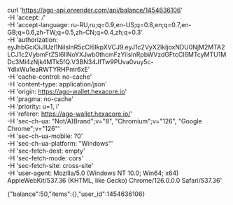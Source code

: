﻿curl 'https://ago-api.onrender.com/api/balance/1454636106' \
  -H 'accept: */*' \
  -H 'accept-language: ru-RU,ru;q=0.9,en-US;q=0.8,en;q=0.7,en-GB;q=0.6,zh-TW;q=0.5,zh-CN;q=0.4,zh;q=0.3' \
  -H 'authorization: eyJhbGciOiJIUzI1NiIsInR5cCI6IkpXVCJ9.eyJ1c2VyX2lkIjoxNDU0NjM2MTA2LCJ1c2VybmFtZSI6IlNoYXJwb0thcmFzYiIsInRpbWVzdGFtcCI6MTcyMTU1MDc3Mi4zNjk4MTk5fQ.V3BN34JfTw9PUva0vuy5c-YdlxWu1eaRWTYRHPmr6xE' \
  -H 'cache-control: no-cache' \
  -H 'content-type: application/json' \
  -H 'origin: https://ago-wallet.hexacore.io' \
  -H 'pragma: no-cache' \
  -H 'priority: u=1, i' \
  -H 'referer: https://ago-wallet.hexacore.io/' \
  -H 'sec-ch-ua: "Not/A)Brand";v="8", "Chromium";v="126", "Google Chrome";v="126"' \
  -H 'sec-ch-ua-mobile: ?0' \
  -H 'sec-ch-ua-platform: "Windows"' \
  -H 'sec-fetch-dest: empty' \
  -H 'sec-fetch-mode: cors' \
  -H 'sec-fetch-site: cross-site' \
  -H 'user-agent: Mozilla/5.0 (Windows NT 10.0; Win64; x64) AppleWebKit/537.36 (KHTML, like Gecko) Chrome/126.0.0.0 Safari/537.36'


{"balance":50,"items":{},"user_id":1454636106}